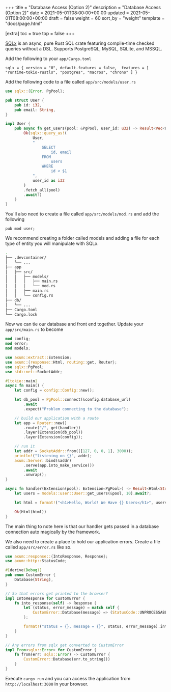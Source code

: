+++
title = "Database Access (Option 2)"
description = "Database Access (Option 2)"
date = 2021-05-01T08:00:00+00:00
updated = 2021-05-01T08:00:00+00:00
draft = false
weight = 60
sort_by = "weight"
template = "docs/page.html"

[extra]
toc = true
top = false
+++

[SQLx](https://github.com/launchbadge/sqlx) is an async, pure Rust SQL crate featuring compile-time checked queries without a DSL. Supports PostgreSQL, MySQL, SQLite, and MSSQL.

Add the following to your `app/Cargo.toml`

```
sqlx = { version = "0", default-features = false,  features = [ "runtime-tokio-rustls", "postgres", "macros", "chrono" ] }
```

Add the following code to a file called `app/src/models/user.rs`

```rust
use sqlx::{Error, PgPool};

pub struct User {
    pub id: i32,
    pub email: String,
}

impl User {
    pub async fn get_users(pool: &PgPool, user_id: u32) -> Result<Vec<User>, Error> {
        Ok(sqlx::query_as!(
            User,
            "
                SELECT 
                    id, email
                FROM 
                    users
                WHERE
                    id < $1
            ",
            user_id as i32
        )
        .fetch_all(pool)
        .await?)
    }
}
```

You'll also need to create a file called `app/src/models/mod.rs` and add the following

```
pub mod user;
```

We recommend creating a folder called models and adding a file for each type of entity you will manipulate with SQLx.

```sh
.
├── .devcontainer/
│   └── ...
├── app
│   ├── src/
│   │   ├── models/
│   │   │   ├── main.rs
│   │   │   └── mod.rs
│   │   ├── main.rs
│   │   └── config.rs
├── db/
│   └── ...
├── Cargo.toml
└── Cargo.lock
```

Now we can tie our database and front end together. Update your `app/src/main.rs` to become

```rust
mod config;
mod error;
mod models;

use axum::extract::Extension;
use axum::{response::Html, routing::get, Router};
use sqlx::PgPool;
use std::net::SocketAddr;

#[tokio::main]
async fn main() {
    let config = config::Config::new();

    let db_pool = PgPool::connect(&config.database_url)
        .await
        .expect("Problem connecting to the database");

    // build our application with a route
    let app = Router::new()
        .route("/", get(handler))
        .layer(Extension(db_pool))
        .layer(Extension(config));

    // run it
    let addr = SocketAddr::from(([127, 0, 0, 1], 3000));
    println!("listening on {}", addr);
    axum::Server::bind(&addr)
        .serve(app.into_make_service())
        .await
        .unwrap();
}

async fn handler(Extension(pool): Extension<PgPool>) -> Result<Html<String>, error::CustomError> {
    let users = models::user::User::get_users(&pool, 10).await?;

    let html = format!("<h1>Hello, World! We Have {} Users</h1>", users.len());

    Ok(Html(html))
}
```

The main thing to note here is that our handler gets passed in a database connection auto magically by the framework.

We also need to create a place to hold our application errors. Create a file called `app/src/error.rs` like so.

```rust
use axum::response::{IntoResponse, Response};
use axum::http::StatusCode;

#[derive(Debug)]
pub enum CustomError {
    Database(String),
}

// So that errors get printed to the browser?
impl IntoResponse for CustomError {
    fn into_response(self) -> Response {
        let (status, error_message) = match self {
            CustomError::Database(message) => (StatusCode::UNPROCESSABLE_ENTITY, message),
        };

        format!("status = {}, message = {}", status, error_message).into_response()
    }
}

// Any errors from sqlx get converted to CustomError
impl From<sqlx::Error> for CustomError {
    fn from(err: sqlx::Error) -> CustomError {
        CustomError::Database(err.to_string())
    }
}
```

Execute `cargo run` and you can access the application from `http://localhost:3000` in your browser.
